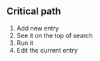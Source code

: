 
## Critical path

1. Add new entry
2. See it on the top of search
3. Run it
4. Edit the current entry
